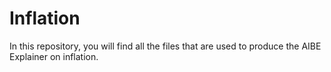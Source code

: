 # Inflation
In this repository, you will find all the files that are used to produce the AIBE Explainer on inflation. 
